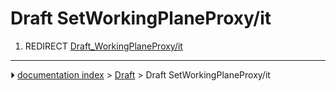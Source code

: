 # Draft SetWorkingPlaneProxy/it
1.  REDIRECT [Draft_WorkingPlaneProxy/it](Draft_WorkingPlaneProxy/it.md)



---
⏵ [documentation index](../README.md) > [Draft](Draft_Workbench.md) > Draft SetWorkingPlaneProxy/it
